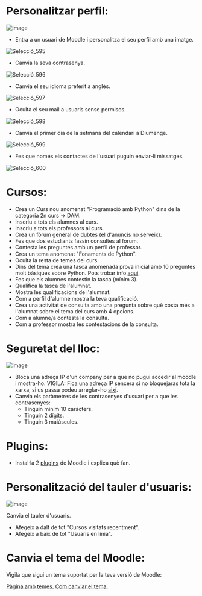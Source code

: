 # Personalitzar perfil:

![image](https://user-images.githubusercontent.com/110727546/207070729-91000a9b-782a-43ed-8f50-344d9db3ad3f.png)

- Entra a un usuari de Moodle i personalitza el seu perfil amb una imatge.

![Selecció_595](https://user-images.githubusercontent.com/114162327/213234587-722f4516-f8e7-4ff7-86f6-98eae9718e12.png)

- Canvia la seva contrasenya.

![Selecció_596](https://user-images.githubusercontent.com/114162327/213234754-ef13239c-4da9-4698-be3e-23f8e41c71e0.png)

- Canvia el seu idioma preferit a anglès.

![Selecció_597](https://user-images.githubusercontent.com/114162327/213234890-4608e06a-6a10-40b3-bb70-856272d9f0f1.png)

- Oculta el seu mail a usuaris sense permisos.

![Selecció_598](https://user-images.githubusercontent.com/114162327/213235042-c1baee5b-92c3-48a9-8d50-105571df0a46.png)

- Canvia el primer dia de la setmana del calendari a Diumenge.

![Selecció_599](https://user-images.githubusercontent.com/114162327/213235106-6ff7bfa1-9067-431d-a83a-6fcfb019bee0.png)

- Fes que només els contactes de l'usuari puguin enviar-li missatges.

![Selecció_600](https://user-images.githubusercontent.com/114162327/213235196-83f5556c-6fe4-4c4e-bfc8-ebd2e0ee0ef5.png)


# Cursos:

- Crea un Curs nou anomenat "Programació amb Python" dins de la categoria 2n curs -> DAM.
- Inscriu a tots els alumnes al curs.
- Inscriu a tots els professors al curs.
- Crea un fòrum general de dubtes (el d'anuncis no serveix).
- Fes que dos estudiants fassin consultes al fòrum.
- Contesta les preguntes amb un perfil de professor.
- Crea un tema anomenat "Fonaments de Python".
- Oculta la resta de temes del curs.
- Dins del tema crea una tasca anomenada prova inicial amb 10 preguntes molt bàsiques sobre Python. Pots trobar info [aqui](https://www.w3schools.com/python/).
- Fes que els alumnes contestin la tasca (mínim 3).
- Qualifica la tasca de l'alumnat.
- Mostra les qualificacions de l'alumnat.
- Com a perfil d'alumne mostra la teva qualificació.
- Crea una activitat de consulta amb una pregunta sobre què costa més a l'alumnat sobre el tema del curs amb 4 opcions.
- Com a alumne/a contesta la consulta.
- Com a professor mostra les contestacions de la consulta.

# Seguretat del lloc:

![image](https://user-images.githubusercontent.com/110727546/207085138-c3cbcb81-edee-45a1-8b11-daf20093e56d.png)


- Bloca una adreça IP d'un company per a que no pugui accedir al moodle i mostra-ho. VIGILA: Fica una adreça IP sencera si no bloquejaràs tota la xarxa, si us passa podeu arreglar-ho [així](https://moodle.org/mod/forum/discuss.php?d=323745).
- Canvia els paràmetres de les contrasenyes d'usuari per a que les contrasenyes:
  - Tinguin mínim 10 caràcters.
  - Tinguin 2 dígits.
  - Tinguin 3 maiúscules.

# Plugins:

- Instal·la 2 [plugins](https://moodle.org/plugins/) de Moodle i explica què fan.

# Personalització del tauler d'usuaris:

![image](https://user-images.githubusercontent.com/110727546/207088651-6131a2b1-20c7-4a9f-b50a-317295ce70f1.png)

Canvia el tauler d'usuaris.

- Afegeix a dalt de tot "Cursos visitats recentment".
- Afegeix a baix de tot "Usuaris en línia".

# Canvia el tema del Moodle:

Vigila que sigui un tema suportat per la teva versió de Moodle:

[Pàgina amb temes.](https://moodle.org/plugins/browse.php?list=category&id=3)
[Com canviar el tema.](https://docs.moodle.org/24/en/Installing_a_new_theme)
